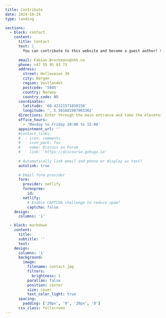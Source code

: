 ```yaml
---
title: Contribute
date: 2024-10-24
type: landing

sections:
  - block: contact
    content:
      title: Contact
      text: |
        You can contribute to this website and become a guest author! Simply write me an [email](mailto:Fabian.Brockmann@nhh.no), write me on [LinkedIn](https://www.linkedin.com/in/fabian-brockmann/) or send me a letter! Your contribution has to fullfil the following aspects:* The Topic has to be connected to charging or routing/scheduling of electric vehicles * The contribution is **not** an opinion piece but presents results from an objective analysis * The contribution is between 200 and 2000 words
      
      email: Fabian.Brockmann@nhh.no
      phone: +47 55 95 93 73
      address:
        street: Helleveien 30
        city: Bergen
        region: Vestlandet
        postcode: '5045'
        country: Norway
        country_code: NO
      coordinates:
        latitude: '60.42321571850158'
        longitude: ', 5.301681987963362'
      directions: Enter through the main entrance and take the elevetor on the right hand side to floor number 4.
      office_hours:
        - 'Monday to Friday 10:00 to 15:00'
      appointment_url: ''
      #contact_links:
      #  - icon: comments
      #    icon_pack: fas
      #    name: Discuss on Forum
      #    link: 'https://discourse.gohugo.io'
    
      # Automatically link email and phone or display as text?
      autolink: true
    
      # Email form provider
      form:
        provider: netlify
        formspree:
          id:
        netlify:
          # Enable CAPTCHA challenge to reduce spam?
          captcha: false
    design:
      columns: '1'

  - block: markdown
    content:
      title:
      subtitle: ''
      text:
    design:
      columns: '1'
      background:
        image: 
          filename: contact.jpg
          filters:
            brightness: 1
          parallax: false
          position: center
          size: cover
          text_color_light: true
      spacing:
        padding: ['20px', '0', '20px', '0']
      css_class: fullscreen
---
```

